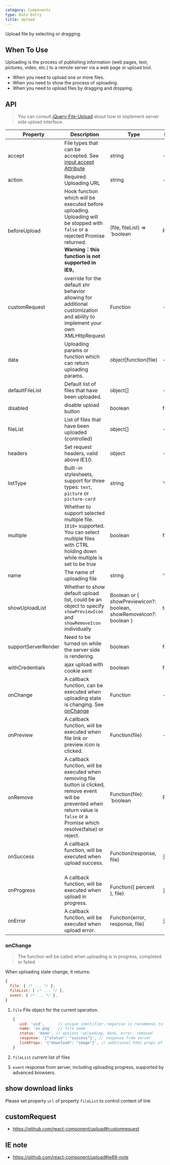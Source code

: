 ```yaml
---
category: Components
type: Data Entry
title: Upload
---
```


Upload file by selecting or dragging.

## When To Use

Uploading is the process of publishing information (web pages, text, pictures, video, etc.) to a remote server via a web page or upload tool.

- When you need to upload one or more files.
- When you need to show the process of uploading.
- When you need to upload files by dragging and dropping.

## API

> You can consult [jQuery-File-Upload](https://github.com/blueimp/jQuery-File-Upload/wiki) about how to implement server side upload interface.

| Property | Description | Type | Default |
| --- | --- | --- | --- |
| accept | File types that can be accepted. See [input accept Attribute](https://developer.mozilla.org/en-US/docs/Web/HTML/Element/input#attr-accept) | string | - |
| action | Required. Uploading URL | string | - |
| beforeUpload | Hook function which will be executed before uploading. Uploading will be stopped with `false` or a rejected Promise returned. **Warning：this function is not supported in IE9**。 | (file, fileList) => `boolean | Promise` | - |
| customRequest | override for the default xhr behavior allowing for additional customization and ability to implement your own XMLHttpRequest | Function | - |
| data | Uploading params or function which can return uploading params. | object\|function(file) | - |
| defaultFileList | Default list of files that have been uploaded. | object\[] | - |
| disabled | disable upload button | boolean | false |
| fileList | List of files that have been uploaded (controlled) | object\[] | - |
| headers | Set request headers, valid above IE10. | object | - |
| listType | Built-in stylesheets, support for three types: `text`, `picture` or `picture-card` | string | 'text' |
| multiple | Whether to support selected multiple file. `IE10+` supported. You can select multiple files with CTRL holding down while multiple is set to be true | boolean | false |
| name | The name of uploading file | string | 'file' |
| showUploadList | Whether to show default upload list, could be an object to specify `showPreviewIcon` and `showRemoveIcon` individually | Boolean or { showPreviewIcon?: boolean, showRemoveIcon?: boolean } | true |
| supportServerRender | Need to be turned on while the server side is rendering. | boolean | false |
| withCredentials | ajax upload with cookie sent | boolean | false |
| onChange | A callback function, can be executed when uploading state is changing. See [onChange](#onChange) | Function | - |
| onPreview | A callback function, will be executed when file link or preview icon is clicked. | Function(file) | - |
| onRemove | A callback function, will be executed when removing file button is clicked, remove event will be prevented when return value is `false` or a Promise which resolve(false) or reject. | Function(file): `boolean | Promise` | - |
| onSuccess   | A callback function, will be executed when upload success.   | Function(response, file) | 无   |
| onProgress   | A callback function, will be executed when upload in progress.   | Function({ percent }, file) | 无   |
| onError   | A callback function, will be executed when upload error.   | Function(error, response, file) | 无   |

### onChange

> The function will be called when uploading is in progress, completed or failed

When uploading state change, it returns:

```js
{
  file: { /* ... */ },
  fileList: [ /* ... */ ],
  event: { /* ... */ },
}
```

1. `file` File object for the current operation.

   ```js
   {
      uid: 'uid',      // unique identifier，negative is recommend，to prevent interference with internal generated id
      name: 'xx.png'   // file name
      status: 'done', // options：uploading, done, error, removed
      response: '{"status": "success"}', // response from server
      linkProps: '{"download": "image"}', // additional html props of file link
   }
   ```

2. `fileList` current list of files
3. `event` response from server, including uploading progress, supported by advanced browsers.

## show download links

Please set property `url` of property `fileList` to control content of link

## customRequest

- <https://github.com/react-component/upload#customrequest>

## IE note

- <https://github.com/react-component/upload#ie89-note>
